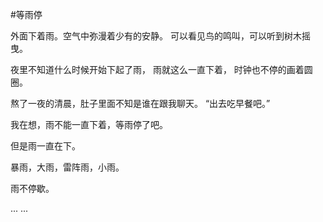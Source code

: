 #等雨停

外面下着雨。空气中弥漫着少有的安静。
可以看见鸟的鸣叫，可以听到树木摇曳。

夜里不知道什么时候开始下起了雨，
雨就这么一直下着，
时钟也不停的画着圆圈。

熬了一夜的清晨，肚子里面不知是谁在跟我聊天。
“出去吃早餐吧。”

我在想，雨不能一直下着，等雨停了吧。

但是雨一直在下。

暴雨，大雨，雷阵雨，小雨。

雨不停歇。

... ...
